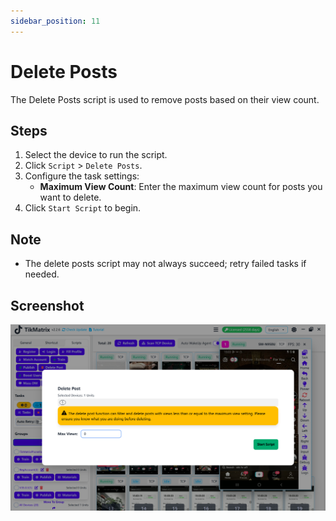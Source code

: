 ```yaml
---
sidebar_position: 11
---
```


# Delete Posts

The Delete Posts script is used to remove posts based on their view count.

## Steps

1. Select the device to run the script.
2. Click `Script` > `Delete Posts`.
3. Configure the task settings:
    - **Maximum View Count**: Enter the maximum view count for posts you want to delete.
4. Click `Start Script` to begin.

## Note

- The delete posts script may not always succeed; retry failed tasks if needed.

## Screenshot

![Delete Posts](../img/delete-post.png)
